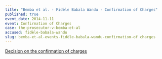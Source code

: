 ```yaml
---
title: "Bemba et al. - Fidèle Babala Wandu - Confirmation of Charges"
published: true
event_date: 2014-11-11
event: Confirmation of Charges
case: the-prosecutor-v-bemba-et-al
accused: fidèle-babala-wandu
slug: bemba-et-al-events-fidèle-babala-wandu-confirmation-of charges
---
```


[Decision on the confirmation of charges](http://www.icc-cpi.int/iccdocs/doc/doc1857534.pdf)[](http://www.icc-cpi.int/en_menus/icc/situations%20and%20cases/situations/situation%20icc%200105/related%20cases/ICC-0105-0113/court-records/chambers/ptcII/Pages/749.aspx)

